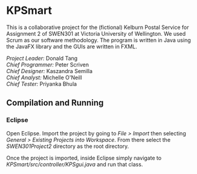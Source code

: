 # KPSmart
This is a collaborative project for the (fictional) Kelburn Postal Service for Assignment 2 of SWEN301 at Victoria University of Wellington. We used Scrum as our software methodology. The program is written in Java using the JavaFX library and the GUIs are written in FXML.  

*Project Leader:*	Donald Tang  
*Chief Programmer:* Peter Scriven  
*Chief Designer:* Kaszandra Semilla  
*Chief Analyst:* Michelle O'Neill  
*Chief Tester:* Priyanka Bhula  

## Compilation and Running
### Eclipse
Open Eclipse. Import the project by going to *File > Import* then selecting *General > Existing Projects into Workspace*. From there select the *SWEN301Project2* directory as the root directory.

Once the project is imported, inside Eclipse simply navigate to *KPSmart/src/controller/KPSgui.java* and run that class.
